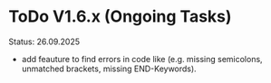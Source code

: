 
# ToDo V1.6.x (Ongoing Tasks)

Status: 26.09.2025

- add feauture to find errors in code like (e.g. missing semicolons, unmatched brackets, missing END-Keywords).
